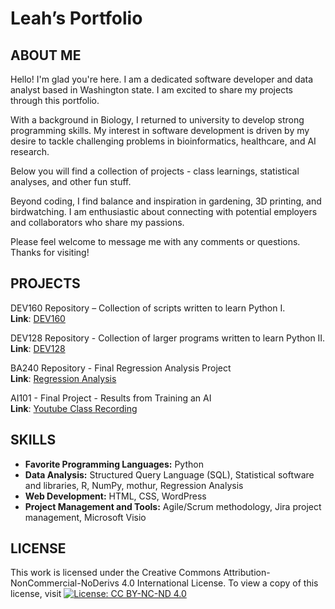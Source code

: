 # Leah’s Portfolio 

## ABOUT ME
Hello! I'm glad you're here. I am a dedicated software developer and data analyst based in Washington state. I am excited to share my projects through this portfolio. 

With a background in Biology, I returned to university to develop strong programming skills. My interest in software development is driven by my desire to tackle challenging problems in bioinformatics, healthcare, and AI research. 

Below you will find a collection of projects - class learnings, statistical analyses, and other fun stuff.

Beyond coding, I find balance and inspiration in gardening, 3D printing, and birdwatching. I am enthusiastic about connecting with potential employers and collaborators who share my passions. 

Please feel welcome to message me with any comments or questions. Thanks for visiting!


## PROJECTS
DEV160 Repository – Collection of scripts written to learn Python I. <br />
**Link**: [DEV160]( https://github.com/gitplants/Dev160)

DEV128 Repository - Collection of larger programs written to learn Python II. <br />
**Link**: [DEV128](https://github.com/gitplants/DEV128---Python.git)

BA240 Repository - Final Regression Analysis Project<br />
**Link**: [Regression Analysis](https://github.com/gitplants/Discrete-Math.git)

AI101 - Final Project - Results from Training an AI<br />
**Link**: [Youtube Class Recording](https://www.youtube.com/watch?v=KTVI6keVRbs&t=620s)


## SKILLS
- **Favorite Programming Languages:** Python
- **Data Analysis:** Structured Query Language (SQL), Statistical software and libraries, R, NumPy, mothur, Regression Analysis
- **Web Development:** HTML, CSS, WordPress 
- **Project Management and Tools:** Agile/Scrum methodology, Jira project management, Microsoft Visio 


 ## LICENSE
This work is licensed under the Creative Commons Attribution-NonCommercial-NoDerivs 4.0 International License. To view a copy of this license, visit [![License: CC BY-NC-ND 4.0](https://licensebuttons.net/l/by-nc-nd/4.0/88x31.png)](https://creativecommons.org/licenses/by-nc-nd/4.0/)

<!---
gitplants/gitplants is a ✨ special ✨ repository because its `README.md` (this file) appears on your GitHub profile.
You can click the Preview link to take a look at your changes.
--->
